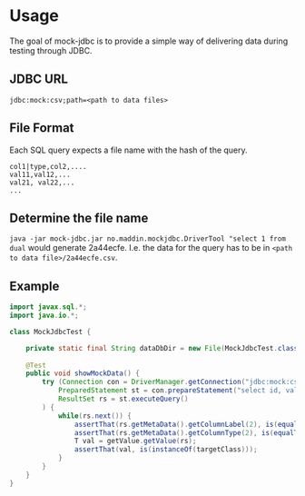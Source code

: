 # Usage
The goal of mock-jdbc is to provide a simple way of delivering data during testing through JDBC.

## JDBC URL
`jdbc:mock:csv;path=<path to data files>`

## File Format
Each SQL query expects a file name with the hash of the query. 
```
col1|type,col2,....
val11,val12,...
val21, val22,...
...
```

## Determine the file name 
`java -jar mock-jdbc.jar no.maddin.mockjdbc.DriverTool "select 1 from dual` would generate 2a44ecfe. 
I.e. the data for the query has to be in `<path to data file>/2a44ecfe.csv`.
## Example

```java
import javax.sql.*;
import java.io.*;

class MockJdbcTest {

    private static final String dataDbDir = new File(MockJdbcTest.class.getResource("/mockdb").getFile()).getAbsolutePath();
    
    @Test        
    public void showMockData() {
        try (Connection con = DriverManager.getConnection("jdbc:mock:csv;path=" + dataDbDir);
            PreparedStatement st = con.prepareStatement("select id, val from testTable");
            ResultSet rs = st.executeQuery()
        ) {
            while(rs.next()) {
                assertThat(rs.getMetaData().getColumnLabel(2), is(equalTo("val")));
                assertThat(rs.getMetaData().getColumnType(2), is(equalTo(columnType)));
                T val = getValue.getValue(rs);
                assertThat(val, is(instanceOf(targetClass)));
            }
        }
    }
}
```
